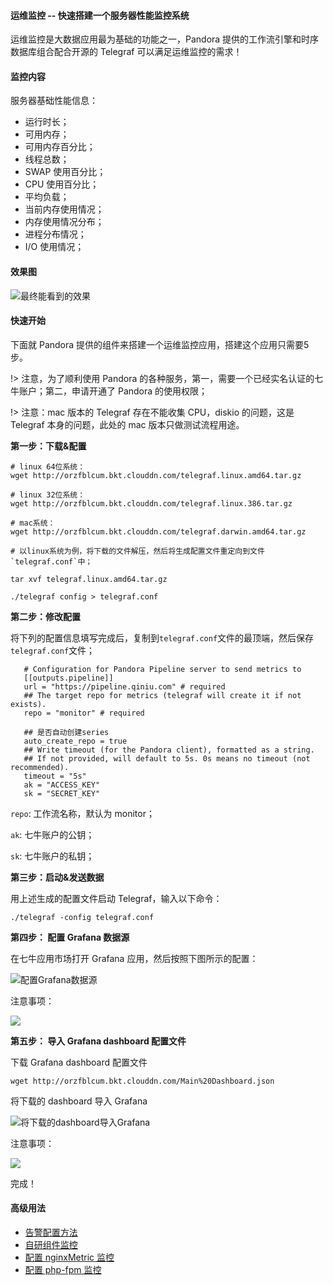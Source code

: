 #### 运维监控 -- 快速搭建一个服务器性能监控系统

运维监控是大数据应用最为基础的功能之一，Pandora 提供的工作流引擎和时序数据库组合配合开源的 Telegraf 可以满足运维监控的需求！

#### 监控内容

服务器基础性能信息：

* 运行时长；
* 可用内存；
* 可用内存百分比；
* 线程总数；
* SWAP 使用百分比；
* CPU 使用百分比；
* 平均负载；
* 当前内存使用情况；
* 内存使用情况分布；
* 进程分布情况；
* I/O 使用情况；

#### 效果图

![最终能看到的效果](http://orzfblcum.bkt.clouddn.com/%E5%B1%8F%E5%B9%95%E5%BF%AB%E7%85%A7%202017-06-30%20%E4%B8%8B%E5%8D%8812.07.25.png)

#### 快速开始

下面就 Pandora 提供的组件来搭建一个运维监控应用，搭建这个应用只需要5步。

!> 注意，为了顺利使用 Pandora 的各种服务，第一，需要一个已经实名认证的七牛账户；第二，申请开通了 Pandora 的使用权限；

!> 注意：mac 版本的 Telegraf 存在不能收集 CPU，diskio 的问题，这是 Telegraf 本身的问题，此处的 mac 版本只做测试流程用途。


**第一步：下载&配置**

```
# linux 64位系统：
wget http://orzfblcum.bkt.clouddn.com/telegraf.linux.amd64.tar.gz

# linux 32位系统：
wget http://orzfblcum.bkt.clouddn.com/telegraf.linux.386.tar.gz

# mac系统：
wget http://orzfblcum.bkt.clouddn.com/telegraf.darwin.amd64.tar.gz

# 以linux系统为例，将下载的文件解压，然后将生成配置文件重定向到文件`telegraf.conf`中；

tar xvf telegraf.linux.amd64.tar.gz

./telegraf config > telegraf.conf
```

**第二步：修改配置**

将下列的配置信息填写完成后，复制到`telegraf.conf`文件的最顶端，然后保存`telegraf.conf`文件；

```
   # Configuration for Pandora Pipeline server to send metrics to
   [[outputs.pipeline]]
   url = "https://pipeline.qiniu.com" # required
   ## The target repo for metrics (telegraf will create it if not exists).
   repo = "monitor" # required

   ## 是否自动创建series
   auto_create_repo = true
   ## Write timeout (for the Pandora client), formatted as a string.
   ## If not provided, will default to 5s. 0s means no timeout (not recommended).
   timeout = "5s"
   ak = "ACCESS_KEY"
   sk = "SECRET_KEY"
```


`repo`: 工作流名称，默认为 monitor；

`ak`: 七牛账户的公钥；

`sk`: 七牛账户的私钥；



**第三步：启动&发送数据**

用上述生成的配置文件启动 Telegraf，输入以下命令：

```
./telegraf -config telegraf.conf
```

**第四步： 配置 Grafana 数据源**

在七牛应用市场打开 Grafana 应用，然后按照下图所示的配置：

![配置Grafana数据源](https://pandora-kibana.qiniu.com/monitor1.gif)

注意事项：

![](https://pandora-kibana.qiniu.com/monitor3.png)

**第五步： 导入 Grafana dashboard 配置文件**

下载 Grafana dashboard 配置文件

```
wget http://orzfblcum.bkt.clouddn.com/Main%20Dashboard.json
```

将下载的 dashboard 导入 Grafana

![将下载的dashboard导入Grafana](https://pandora-kibana.qiniu.com/monitor5.gif)

注意事项：

![](https://pandora-kibana.qiniu.com/monitor4.png)

完成！


#### 高级用法

* [告警配置方法](https://qiniu.github.io/pandora-docs/#/quickstart/grafana?id=报警使用方法)
* [自研组件监控](https://qiniu.github.io/pandora-docs/#/demo/customMonitor)
* [配置 nginxMetric 监控](https://qiniu.github.io/pandora-docs/#/demo/nginxMetric)
* [配置 php-fpm 监控](https://qiniu.github.io/pandora-docs/#/demo/phpfpm)